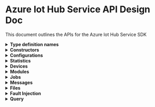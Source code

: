 ﻿# Azure Iot Hub Service API Design Doc

This document outlines the APIs for the Azure Iot Hub Service SDK

<details><summary><b>Type definition names</b></summary>

```text
Configuration - TwinConfiguration
Module - ModuleIdentity
Device - DeviceIdentity
Twin - TwinData
Interface - PnpInterface
Property - PnpProperty
Reported - PnpReported
Desired - PnpDesired
```

</details>

<details><summary><b>Constructors</b></summary>

```csharp

```

</details>

<details><summary><b>Configurations</b></summary>

APIs for managing configurations for devices and modules

```csharp

```

</details>

<details><summary><b>Statistics</b></summary>

APIs for getting statistics about devices and modules, as well as service statistics

```csharp

```

</details>

<details><summary><b>Devices</b></summary>
APIs for managing device identities, device twins, and querying devices

This sub-client has been implemented. Refer to [DevicesClient](./DevicesClient.cs).

</details>

<details><summary><b>Modules</b></summary>

APIs for managing module identities, module twins, and querying modules

This sub-client has been implemented. Refer to [ModulesClient](./ModulesClient.cs).

</details>

<details><summary><b>Jobs</b></summary>
APIs for using IotHub v2 jobs

```csharp

```

</details>

<details><summary><b>Messages</b></summary>
Ssending cloud to device messages, receiving feedback messages, and purging cloud to device message queue

```csharp
public class CloudToDeviceMessages
{
    /// <summary>
    /// Send cloud to device message for a device.
    /// </summary>
    /// <param name="deviceId">The unique identifier of the device.</param>
    /// <param name="message">The cloud to device message to be sent to the device. </param>
    /// <param name="cancellationToken">The cancellation token.</param>
    /// <returns>The Http response.</returns>
    public virtual async Task<Response> SendMessageAsync(String deviceId, CloudToDeviceMessage message, CancellationToken cancellationToken = default) { }

    /// <summary>
    /// Retrieve feedback notification for cloud to device messages.
    /// </summary>
    /// <param name="cancellationToken">The cancellation token.</param>
    /// <returns>
    /// The message feedback batch, containing the details of the final state of sent messages. 
    /// In order to receive feedback notification for cloud to device messages, make sure to set "acknowledgment" property appropriately on your "CloudToDeviceMessage".
    ///</returns>
    public virtual async Task<Response<MessageFeedbackBatch>> GetMessageFeedbackAsync(CancellationToken cancellationToken = default) { }

    /// <summary>
    /// Complete a cloud to device feedback message. A completed message is deleted from the service's feedback queue.
    /// </summary>
    /// <param name="lockToken">The lock token obtained when the cloud to device message was received, and provided to resolve race conditions when completing a feedback message.
    /// TODO: lockToken is from the C2D message received on device or from message feedback received on service client?</param>
    /// <param name="cancellationToken">The cancellation token.</param>
    /// <returns>The Http response.</returns>
    public virtual async Task<Response> CompleteMessageFeedbackAsync(string lockToken, CancellationToken cancellationToken = default) { }

    /// <summary>
    /// Abandon a cloud to device feedback message. An abandoned message is enqueued back to the service's feedback queue.
    /// </summary>
    /// <param name="lockToken">The lock token obtained when the cloud to device message was received, and provided to resolve race conditions when abandoning a feedback message.
    /// TODO: lockToken is from the C2D message received on device or from message feedback received on service client?</param>
    /// <param name="cancellationToken">The cancellation token.</param>
    /// <returns>The Http response.</returns>
    public virtual async Task<Response> AbandonMessageFeedbackAsync(string lockToken, CancellationToken cancellationToken = default) { }

    /// <summary>
    /// Purge the cloud to device message queue for a device.
    /// </summary>
    /// <param name="deviceId">The unique identifier of the device.</param>
    /// <param name="cancellationToken">The cancellation token.</param>
    /// <returns>The result of the purge operation.</returns>
    public virtual async Task<Response<PurgeMessageQueueResult>> PurgeMessageQueueAsync(string deviceId, CancellationToken cancellationToken = default) { }
}
```
</details>

<details><summary><b>Files</b></summary>
APIs for getting file upload notifications (missing from current swagger)

```csharp
```

</details>

<details><summary><b>Fault Injection</b></summary>
Not sure if we'll expose these

```csharp
```

</details>

<details><summary><b>Query</b></summary>
APIs for querying on device or module identities

```csharp
```

</details>
